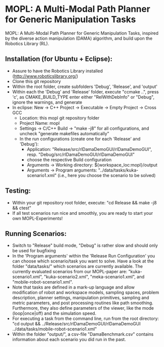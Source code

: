 MOPL: A Multi-Modal Path Planner for Generic Manipulation Tasks
==============

MOPL: A Multi-Modal Path Planner for Generic Manipulation Tasks, inspired by the diverse action manipulation (DAMA) algorithm, and build upon the Robotics Library (RL). 

Installation (for Ubuntu + Eclipse):
--------------
- Assure to have the Robotics Library installed (http://www.roboticslibrary.org/)
- Clone this git repository
- Within the root folder, create subfolders 'Debug', 'Release', and 'output'
- Within each the 'Debug' and 'Release' folder, execute "ccmake ..", press 'c', as CMAKE_BUILD_TYPE enter either "RelWithDebInfo" or "Debug", ignore the warnings, and generate
- In eclipse: New -> C++ Project -> Executable -> Empty Project -> Cross GCC
	- Location: this mopl git repository folder
	- Project Name: mopl
	- Settings -> C/C++ Build -> "make -j8" for all configurations, and uncheck "generate makefiles automatically"
	- In the run configurations (create one for each 'Release' and 'Debug'):
		- Application: "Release/src/rlDamaDemoGUI/rlDamaDemoGUI", resp. "Debug/src/rlDamaDemoGUI/rlDamaDemoGUI"
		- choose the respective Build configuration
		- Arguments -> Working directory: ${workspace_loc:mopl}/output
		- Arguments -> Program arguments: "../data/tasks/kuka-scenario1.xml" (i.e., here you choose the scenario to be solved)

Testing:
--------------
- Within your git repository root folder, execute: "cd Release && make -j8 && ctest"
- If all test scenarios run nice and smoothly, you are ready to start your own MOPL-Experiments!

Running Scenarios:
--------------
- Switch to "Release" build mode, "Debug" is rather slow and should only be used for bugfixing
- In the 'Program arguments' within the 'Release Run Configuration' you can choose which scenario/task you want to solve. Have a look at the folder "data/tasks/" which scenarios are currently available. The currently evaluated scenarios from our MOPL-paper are: "kuka-scenario1.xml", "kuka-scenario2.xml", "meka-scenario1.xml", and "mobile-robot-scenario1.xml".
- Note that tasks are defined in a mark-up language and allow modification of robot and workspace models, sampling spaces, problem description, planner settings, manipulation primitives, sampling and metric parameters, and post processing routines like path smoothing. Furthermore, they also define parameters of the viewer, like the mode (loop|once|off) and the simulation speed.
- For executing a task from the command line, run from the root directory: "cd output && ../Release/src/rlDamaDemoGUI/rlDamaDemoGUI ../data/tasks/mobile-robot-scenario1.xml"
- Within the folder "output/", a csv-file "DamaBenchmark.csv" contains information about each scenario you did run in the past.
